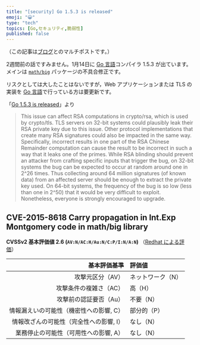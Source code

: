 ```yaml
---
title: "[security] Go 1.5.3 is released"
emoji: "😀"
type: "tech"
topics: [Go,セキュリティ,脆弱性]
published: false
---
```

（この記事は[ブログ](http://text.baldanders.info/remark/2016/01/security-update-go-1_5_3-is-released/)とのマルチポストです。）

2週間前の話ですみません。1月14日に [Go 言語]コンパイラ 1.5.3 が出ています。メインは [`math/big`] パッケージの不具合修正です。

リスクとしては大したことはないですが，Web アプリケーションまたは TLS の実装を [Go 言語]で行っている方は要更新です。

「[Go 1.5.3 is released](https://groups.google.com/forum/#!topic/golang-announce/MEATuOi_ei4)」より

> This issue can affect RSA computations in crypto/rsa, which is used by crypto/tls. TLS servers on 32-bit systems could plausibly leak their RSA private key due to this issue. Other protocol implementations that create many RSA signatures could also be impacted in the same way.
> Specifically, incorrect results in one part of the RSA Chinese Remainder computation can cause the result to be incorrect in such a way that it leaks one of the primes. While RSA blinding should prevent an attacker from crafting specific inputs that trigger the bug, on 32-bit systems the bug can be expected to occur at random around one in 2^26 times. Thus collecting around 64 million signatures (of known data) from an affected server should be enough to extract the private key used.
> On 64-bit systems, the frequency of the bug is so low (less than one in 2^50) that it would be very difficult to exploit. Nonetheless, everyone is strongly encouraged to upgrade.

## CVE-2015-8618 Carry propagation in Int.Exp Montgomery code in math/big library

**CVSSv2 基本評価値 2.6 (`AV:N/AC:H/Au:N/C:P/I:N/A:N`)** （[Redhat による評価](https://access.redhat.com/security/cve/cve-2015-8618)）

| 基本評価基準                            | 評価値            |
|----------------------------------------:|:------------------|
| 攻撃元区分（AV）                        | ネットワーク（N） |
| 攻撃条件の複雑さ（AC）                  | 高（H）           |
| 攻撃前の認証要否（Au）                  | 不要（N）         |
| 情報漏えいの可能性（機密性への影響, C） | 部分的（P）       |
| 情報改ざんの可能性（完全性への影響, I） | なし（N）         |
| 業務停止の可能性（可用性への影響, A）   | なし（N）         |

[Go 言語]: https://golang.org/ "The Go Programming Language"
[`math/big`]: https://golang.org/pkg/math/big/ "big - The Go Programming Language"

